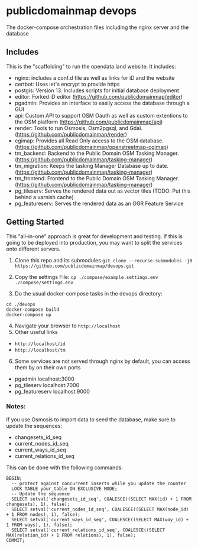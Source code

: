 # publicdomainmap devops
The docker-compose orchestration files including the nginx server and the database

## Includes
This is the "scaffolding" to run the opendata.land website. It includes:
* nginx: includes a conf.d file as well as links for iD and the website
* certbot: Uses let's encrypt to provide https
* postgis: Version 13. Includes scripts for initial database deployment
* editor: Forked iD editor (https://github.com/publicdomainmap/editor)
* pgadmin: Provides an interface to easily access the database through a GUI
* api: Custom API to support OSM Oauth as well as custom extentions to the OSM platform (https://github.com/publicdomainmap/api)
* render: Tools to run Osmosis, Osm2pgsql, and Gdal. (https://github.com/publicdomainmap/render)
* cgimap: Provides all Read Only access to the OSM database. (https://github.com/publicdomainmap/openstreetmap-cgimap)
* tm_backend: Backend to the Public Domain OSM Tasking Manager. (https://github.com/publicdomainmap/tasking-manager)
* tm_migration: Keeps the tasking Manager Database up to date. (https://github.com/publicdomainmap/tasking-manager)
* tm_frontend: Frontend to the Public Domain OSM Tasking Manager. (https://github.com/publicdomainmap/tasking-manager)
* pg_tileserv: Serves the rendered data out as vector tiles (TODO: Put this behind a varnish cache)
* pg_featureserv: Serves the rendered data as an OGR Feature Service

## Getting Started
This "all-in-one" approach is great for development and testing. If this is going to be deployed into production, you may want to split the services onto different servers.

1. Clone this repo and its submodules
`git clone --recurse-submodules -j8 https://github.com/publicdomainmap/devops.git`

2. Copy the settings File:
`cp ./compose/example.settings.env ./compose/settings.env`

3. Do the usual docker-compose tasks in the devops directory:
```
cd ./devops
docker-compose build
docker-compose up
```

4. Navigate your browser to `http://localhost`
5. Other useful links
  * `http://localhost/id`
  * `http://localhost/tm`

6. Some services are not served through nginx by default, you can access them by on their own ports
  * pgadmin localhost:3000
  * pg_tileserv localhost:7000
  * pg_featureserv localhost:9000

### Notes:
If you use Osmosis to import data to seed the database, make sure to update the sequences:
  * changesets_id_seq
  * current_nodes_id_seq
  * current_ways_id_seq
  * current_relations_id_seq

 This can be done with the following commands:
  ```
  BEGIN;
    -- protect against concurrent inserts while you update the counter
    LOCK TABLE your_table IN EXCLUSIVE MODE;
    -- Update the sequence
    SELECT setval('changesets_id_seq', COALESCE((SELECT MAX(id) + 1 FROM changesets), 1), false);
    SELECT setval('current_nodes_id_seq', COALESCE((SELECT MAX(node_id) + 1 FROM nodes), 1), false);
    SELECT setval('current_ways_id_seq', COALESCE((SELECT MAX(way_id) + 1 FROM ways), 1), false);
    SELECT setval('current_relations_id_seq', COALESCE((SELECT MAX(relation_id) + 1 FROM relations), 1), false);
  COMMIT;
```
